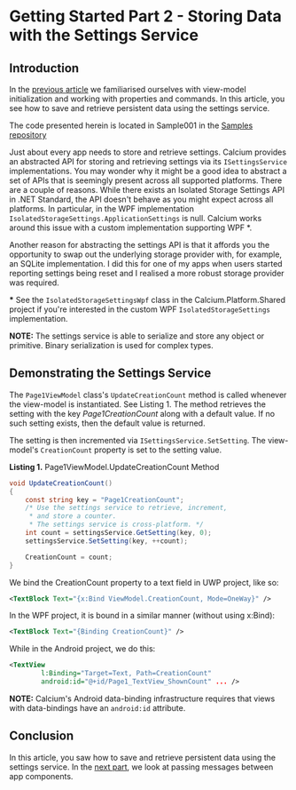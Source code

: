 # Getting Started Part 2 - Storing Data with the Settings Service
## Introduction
In the [previous article](../001_GettingStarted) we familiarised ourselves with view-model initialization and working with properties and commands. In this article, you see how to save and retrieve persistent data using the settings service. 

The code presented herein is located in Sample001 in the [Samples repository](https://github.com/CalciumFramework/Samples)

Just about every app needs to store and retrieve settings. Calcium provides an abstracted API for storing and retrieving settings via its `ISettingsService` implementations.  You may wonder why it might be a good idea to abstract a set of APIs that is seemingly present across all supported platforms. There are a couple of reasons. While there exists an Isolated Storage Settings API in .NET Standard, the API doesn't behave as you might expect across all platforms. In particular, in the WPF implementation `IsolatedStorageSettings.ApplicationSettings` is null. Calcium works around this issue with a custom implementation supporting WPF \*. 

Another reason for abstracting the settings API is that it affords you the opportunity to swap out the underlying storage provider with, for example, an SQLite implementation. I did this for one of my apps when users started reporting settings being reset and I realised a more robust storage provider was required.

**\*** See the `IsolatedStorageSettingsWpf` class in the Calcium.Platform.Shared project if you're interested in the custom WPF `IsolatedStorageSettings` implementation.

**NOTE:** The settings service is able to serialize and store any object or primitive. Binary serialization is used for complex types.

## Demonstrating the Settings Service

The `Page1ViewModel` class's `UpdateCreationCount` method is called whenever the view-model is instantiated. See Listing 1. The method retrieves the setting with the key *Page1CreationCount* along with a default value. If no such setting exists, then the default value is returned.

The setting is then incremented via `ISettingsService.SetSetting`. The view-model's `CreationCount` property is set to the setting value.

**Listing 1.** Page1ViewModel.UpdateCreationCount Method

```cs
void UpdateCreationCount()
{
	const string key = "Page1CreationCount";
	/* Use the settings service to retrieve, increment, 
	 * and store a counter. 
	 * The settings service is cross-platform. */
	int count = settingsService.GetSetting(key, 0);
	settingsService.SetSetting(key, ++count);

	CreationCount = count;
}
```

We bind the CreationCount property to a text field in UWP project, like so:

```xml
<TextBlock Text="{x:Bind ViewModel.CreationCount, Mode=OneWay}" />
```

In the WPF project, it is bound in a similar manner (without using x:Bind):

```xml
<TextBlock Text="{Binding CreationCount}" />
```

While in the Android project, we do this:

```xml
<TextView
        l:Binding="Target=Text, Path=CreationCount"
        android:id="@+id/Page1_TextView_ShownCount" ... />
```

**NOTE:** Calcium's Android data-binding infrastructure requires that views with data-bindings have an `android:id` attribute.

## Conclusion

In this article, you saw how to save and retrieve persistent data using the settings service. In the [next part](../003_GettingStarted), we look at passing messages between app components. 



